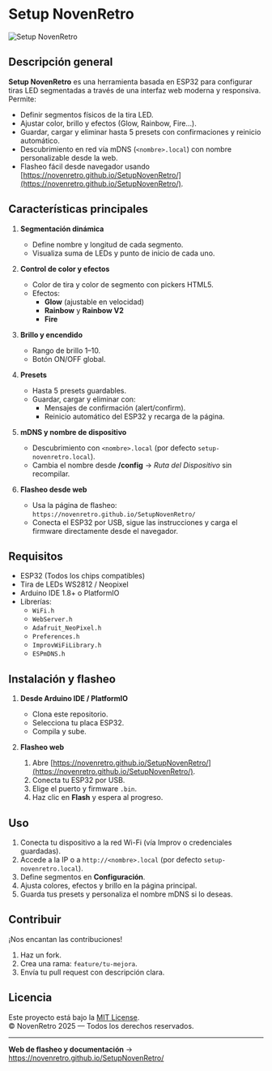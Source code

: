 # Setup NovenRetro

![Setup NovenRetro](https://novenretro.github.io/SetupNovenRetro/logo-novenretro.png)

## Descripción general

**Setup NovenRetro** es una herramienta basada en ESP32 para configurar tiras LED segmentadas a través de una interfaz web moderna y responsiva. Permite:
- Definir segmentos físicos de la tira LED.
- Ajustar color, brillo y efectos (Glow, Rainbow, Fire…).
- Guardar, cargar y eliminar hasta 5 presets con confirmaciones y reinicio automático.
- Descubrimiento en red vía mDNS (`<nombre>.local`) con nombre personalizable desde la web.
- Flasheo fácil desde navegador usando [https://novenretro.github.io/SetupNovenRetro/](https://novenretro.github.io/SetupNovenRetro/).

## Características principales

1. **Segmentación dinámica**  
   - Define nombre y longitud de cada segmento.
   - Visualiza suma de LEDs y punto de inicio de cada uno.

2. **Control de color y efectos**  
   - Color de tira y color de segmento con pickers HTML5.
   - Efectos:
     - **Glow** (ajustable en velocidad)
     - **Rainbow** y **Rainbow V2**
     - **Fire**

3. **Brillo y encendido**  
   - Rango de brillo 1–10.
   - Botón ON/OFF global.

4. **Presets**  
   - Hasta 5 presets guardables.
   - Guardar, cargar y eliminar con:
     - Mensajes de confirmación (alert/confirm).
     - Reinicio automático del ESP32 y recarga de la página.

5. **mDNS y nombre de dispositivo**  
   - Descubrimiento con `<nombre>.local` (por defecto `setup-novenretro.local`).  
   - Cambia el nombre desde **/config** → *Ruta del Dispositivo* sin recompilar.

6. **Flasheo desde web**  
   - Usa la página de flasheo:  
     `https://novenretro.github.io/SetupNovenRetro/`  
   - Conecta el ESP32 por USB, sigue las instrucciones y carga el firmware directamente desde el navegador.

## Requisitos

- ESP32 (Todos los chips compatibles)
- Tira de LEDs WS2812 / Neopixel
- Arduino IDE 1.8+ o PlatformIO
- Librerías:
  - `WiFi.h`
  - `WebServer.h`
  - `Adafruit_NeoPixel.h`
  - `Preferences.h`
  - `ImprovWiFiLibrary.h`
  - `ESPmDNS.h`

## Instalación y flasheo

1. **Desde Arduino IDE / PlatformIO**  
   - Clona este repositorio.
   - Selecciona tu placa ESP32.
   - Compila y sube.

2. **Flasheo web**  
   1. Abre [https://novenretro.github.io/SetupNovenRetro/](https://novenretro.github.io/SetupNovenRetro/).  
   2. Conecta tu ESP32 por USB.  
   3. Elige el puerto y firmware `.bin`.  
   4. Haz clic en **Flash** y espera al progreso.

## Uso

1. Conecta tu dispositivo a la red Wi-Fi (vía Improv o credenciales guardadas).
2. Accede a la IP o a `http://<nombre>.local` (por defecto `setup-novenretro.local`).
3. Define segmentos en **Configuración**.
4. Ajusta colores, efectos y brillo en la página principal.
5. Guarda tus presets y personaliza el nombre mDNS si lo deseas.


## Contribuir

¡Nos encantan las contribuciones!  
1. Haz un fork.  
2. Crea una rama: `feature/tu-mejora`.  
3. Envía tu pull request con descripción clara.

## Licencia

Este proyecto está bajo la [MIT License](LICENSE).  
© NovenRetro 2025 — Todos los derechos reservados.

---
**Web de flasheo y documentación** → https://novenretro.github.io/SetupNovenRetro/  
